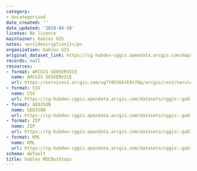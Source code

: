 ```yaml
---
category:
- Uncategorised
date_created: ''
date_updated: '2018-04-10'
license: No licence
maintainer: Gables GIS
notes: <p>{{description}}</p>
organization: Gables GIS
original_dataset_link: https://cg-hubdev-cggis.opendata.arcgis.com/maps/cggis::gables-mdcbusstops
records: null
resources:
- format: ARCGIS GEOSERVICE
  name: ARCGIS GEOSERVICE
  url: https://services1.arcgis.com/ug7Y0GY6kYE0tf0p/arcgis/rest/services/Gables_MDCBusStops/FeatureServer/0
- format: CSV
  name: CSV
  url: https://cg-hubdev-cggis.opendata.arcgis.com/datasets/cggis::gables-mdcbusstops.csv?outSR=%7B%22latestWkid%22%3A4326%2C%22wkid%22%3A4326%7D
- format: GEOJSON
  name: GEOJSON
  url: https://cg-hubdev-cggis.opendata.arcgis.com/datasets/cggis::gables-mdcbusstops.geojson?outSR=%7B%22latestWkid%22%3A4326%2C%22wkid%22%3A4326%7D
- format: ZIP
  name: ZIP
  url: https://cg-hubdev-cggis.opendata.arcgis.com/datasets/cggis::gables-mdcbusstops.zip?outSR=%7B%22latestWkid%22%3A4326%2C%22wkid%22%3A4326%7D
- format: KML
  name: KML
  url: https://cg-hubdev-cggis.opendata.arcgis.com/datasets/cggis::gables-mdcbusstops.kml?outSR=%7B%22latestWkid%22%3A4326%2C%22wkid%22%3A4326%7D
schema: default
title: Gables MDCBusStops
---
```

